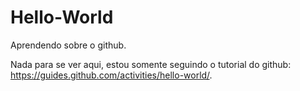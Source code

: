 # Hello-World
Aprendendo sobre o github.

Nada para se ver aqui, estou somente seguindo o tutorial do github: https://guides.github.com/activities/hello-world/.
